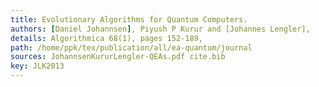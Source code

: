 ```yaml
---
title: Evolutionary Algorithms for Quantum Computers.
authors: [Daniel Johannsen], Piyush P Kurur and [Johannes Lengler],
details: Algorithmica 68(1), pages 152-189,
path: /home/ppk/tex/publication/all/ea-quantum/journal
sources: JohannsenKururLengler-QEAs.pdf cite.bib
key: JLK2013
---
```

